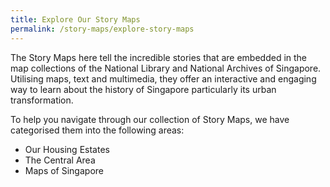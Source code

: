 ```yaml
---
title: Explore Our Story Maps
permalink: /story-maps/explore-story-maps
---
```

The Story Maps here tell the incredible stories that are embedded in the map collections of the National Library and National Archives of Singapore. Utilising maps, text and multimedia, they offer an interactive and engaging way to learn about the history of Singapore particularly its urban transformation.

To help you navigate through our collection of Story Maps, we have categorised them into the following areas:

* Our Housing Estates
* The Central Area
* Maps of Singapore

